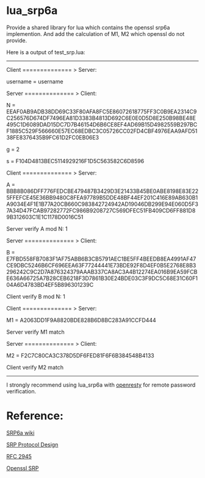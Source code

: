 # lua_srp6a
Provide a shared library for lua which contains the openssl srp6a implemention. And add the calculation of M1, M2 which openssl do not provide.

Here is a output of test_srp.lua:
* * *
Client ============== > Server:

username = username



Server ============== > Client:

N = EEAF0AB9ADB38DD69C33F80AFA8FC5E86072618775FF3C0B9EA2314C9C256576D674DF7496EA81D3383B4813D692C6E0E0D5D8E250B98BE48E495C1D6089DAD15DC7D7B46154D6B6CE8EF4AD69B15D4982559B297BCF1885C529F566660E57EC68EDBC3C05726CC02FD4CBF4976EAA9AFD5138FE8376435B9FC61D2FC0EB06E3

g = 2

s = F104D4813BEC5114929216F1D5C563582C6D8596



Client ============== > Server:

A = BBB8B086DFF776FEDCBE479487B3429D3E21433B45BE0ABE8198E83E225FFEFCE45E36BB9480C8FEA97789B5DDE48BF44EF201C416E89AB630B1A9034E4F1E1B77A20CB660C983842724942AD19046DB299E94E060D5F37A34D47FCAB97282772FC986B9208727C569DFEC51FB409CD6FF881D89B312603C1E1C1178D0016C51



Server verify A mod N: 1

Server ============== > Client:

B = E7FBD558FB7083F1AF75ABB6B3CB5791AEC1BE5FF4BEEDB8EA4991AF47CE9DBC5246B6CF696EEA63F77244441E73BDE92F8D4EF0B5E2768E8B3296242C9C2D7A876324379AAAB337CA8AC3A4B12274EA016B9EA59FCBE636A66725A7B28CEB6218F3D7861B30E24BDE03C3F9DC5C68E31C60F104A6D4783BD4EF5B896301239C



Client verify B mod N: 1

Client ============== > Server:

M1 = A2063DD1F9A8820BDE828B6D8BC283A91CCFD444


Server verify M1 match

Server ============== > Client:

M2 = F2C7C80CA3C378D5DF6FED81F6F6B384548B4133


Client verify M2 match 
* * *

I strongly recommend using lua_srp6a with [openresty](https://github.com/openresty/lua-nginx-module) for remote password verification.

# Reference:

[SRP6a wiki](https://en.wikipedia.org/wiki/Secure_Remote_Password_protocol)

[SRP Protocol Design](http://srp.stanford.edu/design.html)

[RFC 2945](http://www.ietf.org/rfc/rfc2945.txt)

[Openssl SRP](https://github.com/openssl/openssl/tree/OpenSSL_1_0_2-stable/crypto/srp)


